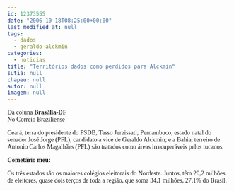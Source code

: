 ```yaml
---
id: 12373555
date: "2006-10-18T08:25:00+00:00"
last_modified_at: null
tags:
  - dados
  - geraldo-alckmin
categories:
  - noticias
title: "Territórios dados como perdidos para Alckmin"
sutia: null
chapeu: null
autor: null
imagem: null
---
```

<p><P><FONT face=Verdana>Da coluna <STRONG>Bras?lia-DF</STRONG><BR>No Correio Braziliense</FONT></P></p>
<p><P><FONT face=Verdana>Ceará, terra do presidente do PSDB, Tasso Jereissati; Pernambuco, estado natal do senador José Jorge (PFL), candidato a vice de Geraldo Alckmin; e a Bahia, terreiro de Antonio Carlos Magalhães (PFL) são tratados como áreas irrecuperáveis pelos tucanos.</FONT></P></p>
<p><P><FONT face=Verdana><STRONG>Cometário meu:</STRONG></FONT></P></p>
<p><P><FONT face=Verdana>Os três estados são os maiores colégios eleitorais do Nordeste. Juntos, têm 20,2 milhões de eleitores, quase&nbsp;dois terços de toda a região, que soma 34,1 milhões, 27,1% do Brasil.</FONT></P> </p>
